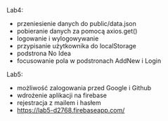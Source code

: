 Lab4:
  * przeniesienie danych do public/data.json
  * pobieranie danych za pomocą axios.get()
  * logowanie i wylogowywanie
  * przypisanie użytkownika do localStorage
  * podstrona No Idea
  * focusowanie pola w podstronach AddNew i Login

Lab5:
  * możliwość zalogowania przed Google i Github
  * wdrożenie aplikacji na firebase
  * rejestracja z mailem i hasłem
  * https://lab5-d2768.firebaseapp.com/
